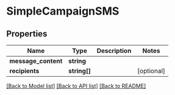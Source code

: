 # SimpleCampaignSMS

## Properties
Name | Type | Description | Notes
------------ | ------------- | ------------- | -------------
**message_content** | **string** |  | 
**recipients** | **string[]** |  | [optional] 

[[Back to Model list]](../README.md#documentation-for-models) [[Back to API list]](../README.md#documentation-for-api-endpoints) [[Back to README]](../README.md)


